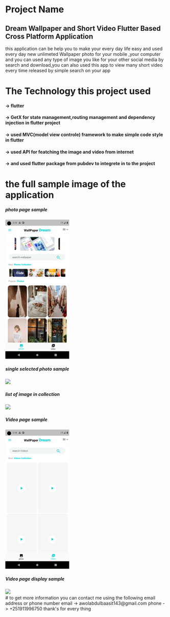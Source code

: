 # Project Name
   ## Dream Wallpaper and Short Video Flutter Based Cross Platform Application
 this application can be help you to make your every day life easy and used every day new unlimeted Wallpaper photo for your mobile ,your computer and you can used any type of image you like for your other social media by search and download,you can also  used this app to view many short video every time released by simple search on your app

# The Technology this project used
  #### -> flutter 
  #### -> GetX for state management,routing management and dependency injection in flutter project
  #### -> used MVC(model view controle) framework to make simple code style in flutter
  #### -> used API for featching the image and video from internet
  ####  -> and used flutter package from pubdev  to integrete in to the project
 
# the full sample image of the application
<div style:{width:1200px,position:flex,flex-direction:row,justify-content:center}>
   <h5>photo page sample </h5>
   <img src="assets/sample/s5.png" width="200px">
   <h5>single selected  photo sample </h5>
   <img src="  assets/sample/s91.png" width="200px">
   <h5>list of image in collection </h5>
   <img src="assets/sample/s9.png" width="200px">
   <h5>Video page sample </h5>
   <img src=" assets/sample/s11.png" width="200px">
   <h5>Video page display sample </h5>
   <img src=" assets/sample/s17.png" width="200px">
</div>
# to get more information you  can contact me using the following email address or phone number
 email -> awolabdulbaasit143@gmail.com
 phone -> +251911996750 
 thank's for every thing 
